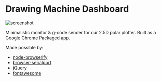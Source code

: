 # Drawing Machine Dashboard
![screenshot](http://brentyi.com/public/drawing_machine_dashboard.png)

Minimalistic monitor & g-code sender for our 2.5D polar plotter. Built as a Google Chrome Packaged app.

Made possible by:
- [node-browserify](https://github.com/substack/node-browserify)
- [browser-serialport](https://github.com/garrows/browser-serialport)
- [jQuery](http://jquery.com/)
- [fontawesome](http://fontawesome.io/icons/)
